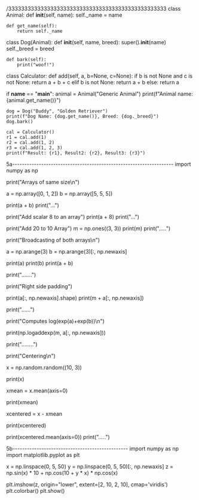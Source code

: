 /3333333333333333333333333333333333333333333333333 
class Animal:
    def __init__(self, name):
        self._name = name

    def get_name(self):
        return self._name


class Dog(Animal):
    def __init__(self, name, breed):
        super().__init__(name)
        self._breed = breed

    def bark(self):
        print("woof!")


class Calculator:
    def add(self, a, b=None, c=None):
        if b is not None and c is not None:
            return a + b + c
        elif b is not None:
            return a + b
        else:
            return a


if __name__ == "__main__":
    animal = Animal("Generic Animal")
    print(f"Animal name: {animal.get_name()}")

    dog = Dog("Buddy", "Golden Retriever")
    print(f"Dog Name: {dog.get_name()}, Breed: {dog._breed}")
    dog.bark()

    cal = Calculator()
    r1 = cal.add(1)
    r2 = cal.add(1, 2)
    r3 = cal.add(1, 2, 3)
    print(f"Result: {r1}, Result2: {r2}, Result3: {r3}")
5a-------------------------------------------------------------------
import numpy as np

print("Arrays of same size\n")

a = np.array([0, 1, 2])
b = np.array([5, 5, 5])

print(a + b)
print("...")

print("Add scalar 8 to an array")
print(a + 8)
print("...")

print("Add 20 to 10 Array")
m = np.ones((3, 3))
print(m)
print(".....")

print("Broadcasting of both arrays\n")

a = np.arange(3)
b = np.arange(3)[:, np.newaxis]

print(a)
print(b)
print(a + b)

print(".......")

print("Right side padding")

print(a[:, np.newaxis].shape)
print(m + a[:, np.newaxis])

print("......")

print("Computes log(exp(a)+exp(b))\n")

print(np.logaddexp(m, a[:, np.newaxis]))

print("........")

print("Centering\n")

x = np.random.random((10, 3))

print(x)

xmean = x.mean(axis=0)

print(xmean)

xcentered = x - xmean

print(xcentered)

print(xcentered.mean(axis=0))
print(".....")

5b------------------------------------------------
import numpy as np
import matplotlib.pyplot as plt

x = np.linspace(0, 5, 50)
y = np.linspace(0, 5, 50)[:, np.newaxis]
z = np.sin(x) * 10 + np.cos(10 + y * x) * np.cos(x)

plt.imshow(z, origin="lower", extent=[2, 10, 2, 10], cmap='viridis')
plt.colorbar()
plt.show()

